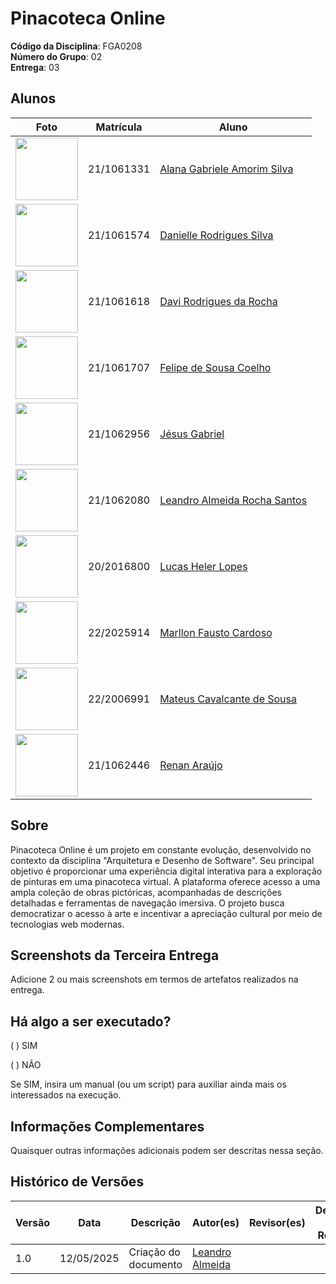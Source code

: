 # Pinacoteca Online

**Código da Disciplina**: FGA0208<br>
**Número do Grupo**: 02<br>
**Entrega**: 03<br>

## Alunos

| Foto                                                          | Matrícula  | Aluno                                                           |
| ------------------------------------------------------------- | ---------- | --------------------------------------------------------------- |
| <img src="https://github.com/alanagabriele.png" width="100"/> | 21/1061331 | [Alana Gabriele Amorim Silva](https://github.com/alanagabriele) |
| <img src="https://github.com/Danizelle.png" width="100"/>     | 21/1061574 | [Danielle Rodrigues Silva](https://github.com/Danizelle)        |
| <img src="https://github.com/DaviRogs.png" width="100"/>      | 21/1061618 | [Davi Rodrigues da Rocha](https://github.com/DaviRogs)          |
| <img src="https://github.com/fsousac.png" width="100"/>       | 21/1061707 | [Felipe de Sousa Coelho](https://github.com/fsousac)            |
| <img src="https://github.com/xGabrielCv.png" width="100"/>    | 21/1062956 | [Jésus Gabriel](https://github.com/xGabrielCv)                  |
| <img src="https://github.com/LeanArs.png" width="100"/>       | 21/1062080 | [Leandro Almeida Rocha Santos](https://github.com/LeanArs)      |
| <img src="https://github.com/akaeboshi.png" width="100"/>     | 20/2016800 | [Lucas Heler Lopes](https://github.com/akaeboshi)               |
| <img src="https://github.com/m4rllon.png" width="100"/>       | 22/2025914 | [Marllon Fausto Cardoso](https://github.com/m4rllon)            |
| <img src="https://github.com/mateuscavati.png" width="100"/>  | 22/2006991 | [Mateus Cavalcante de Sousa](https://github.com/mateuscavati)   |
| <img src="https://github.com/renantfm4.png" width="100"/>     | 21/1062446 | [Renan Araújo](https://github.com/renantfm4)                    |

## Sobre

Pinacoteca Online é um projeto em constante evolução, desenvolvido no contexto da disciplina "Arquitetura e Desenho de Software". Seu principal objetivo é proporcionar uma experiência digital interativa para a exploração de pinturas em uma pinacoteca virtual. A plataforma oferece acesso a uma ampla coleção de obras pictóricas, acompanhadas de descrições detalhadas e ferramentas de navegação imersiva. O projeto busca democratizar o acesso à arte e incentivar a apreciação cultural por meio de tecnologias web modernas.

## Screenshots da Terceira Entrega

Adicione 2 ou mais screenshots em termos de artefatos realizados na entrega.

## Há algo a ser executado?

( ) SIM

( ) NÃO

Se SIM, insira um manual (ou um script) para auxiliar ainda mais os interessados na execução.

## Informações Complementares

Quaisquer outras informações adicionais podem ser descritas nessa seção.

## Histórico de Versões

| Versão | Data       | Descrição            | Autor(es)                                     | Revisor(es) | Detalhes da Revisão |
| ------ | ---------- | -------------------- | --------------------------------------------- | ----------- | ------------------- |
| 1.0    | 12/05/2025 | Criação do documento | [Leandro Almeida](https://github.com/LeanArs) |             |                     |